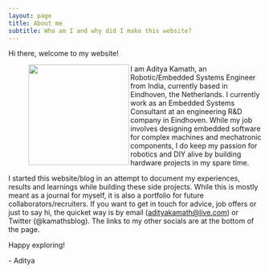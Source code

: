 ```yaml
---
layout: page
title: About me
subtitle: Who am I and why did I make this website?
---
```


Hi there, welcome to my website!

<figure class="aligncenter">
	<img align="left" width="200" height="200" src="https://adityakamath.github.io/assets/img/about_me2.png" />
</figure>

I am Aditya Kamath, an Robotic/Embedded Systems Engineer from India, currently based in Eindhoven, the Netherlands. I currently work as an Embedded Systems Consultant at an engineering R&D company in Eindhoven. While my job involves designing embedded software for complex machines and mechatronic components, I do keep my passion for robotics and DIY alive by building hardware projects in my spare time. 

I started this website/blog in an attempt to document my experiences, results and learnings while building these side projects. While this is mostly meant as a journal for myself, it is also a portfolio for future collaborators/recruiters. If you want to get in touch for advice, job offers or just to say hi, the quicket way is by email (adityakamath@live.com) or Twitter (@kamathsblog). The links to my other socials are at the bottom of the page.

Happy exploring!

\- Aditya


